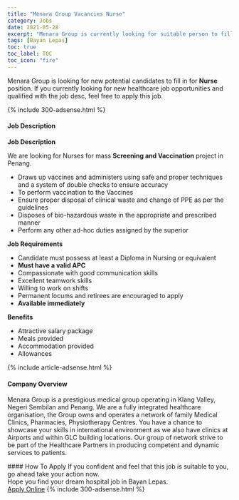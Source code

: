 ```yaml
---
title: "Menara Group Vacancies Nurse" 
category: Jobs 
date: 2021-05-28 
excerpt: "Menara Group is currently looking for suitable person to fill in the Nurse which positioned at Bayan Lepas" 
tags: [Bayan Lepas] 
toc: true 
toc_label: TOC 
toc_icon: "fire" 
--- 
```


<p>Menara Group is looking for new potential candidates to fill in for <b>Nurse</b> position. If you currently looking for new healthcare job opportunities and qualified with the job desc, feel free to apply this job.
</p>{% include 300-adsense.html %} 
<div><div><h4>Job Description</h4></div><div><div><span><div><strong>Job Description</strong><p><span>We are looking for Nurses for mass&#160;</span><strong>Screening and Vaccination</strong><span>&#160;project in Penang.</span></p><ul><li>Draws up vaccines and administers using safe and proper techniques and a system of double checks to ensure accuracy</li><li>To perform vaccination to the Vaccines</li><li>Ensure proper disposal of clinical waste and change of PPE as per the guidelines&#160;</li><li>Disposes of bio-hazardous waste in the appropriate and prescribed manner</li><li>Perform any other ad-hoc duties assigned by the superior</li></ul><p><strong>Job Requirements</strong></p><ul><li><span>Candidate must possess at least a Diploma in Nursing or equivalent</span></li><li><strong>Must have a valid APC</strong></li><li><span>Compassionate with good communication skills</span></li><li><span>Excellent teamwork skills</span></li><li><span>Willing to work on shifts</span></li><li><span>Permanent locums and retirees are encouraged to apply</span></li><li><strong>Available immediately</strong></li></ul><p><strong>Benefits</strong></p><ul><li><span>Attractive salary package</span></li><li><span>Meals provided</span></li><li><span>Accommodation provided</span></li><li><span>Allowances</span></li></ul></div></span></div></div></div> 
{% include article-adsense.html %} 
<div><div><h4>Company Overview</h4></div><div><div><span><div><p>Menara Group is a prestigious medical group operating in Klang Valley, Negeri Sembilan and Penang. We are a fully integrated healthcare organisation, the Group owns and operates a network of family Medical Clinics, Pharmacies, Physiotherapy Centres. You have a chance to showcase your skills in international environment as we also have clinics at Airports and within GLC building locations. Our group of network strive to be part of the Healthcare Partners in producing competent and dynamic services to patients.&#160;&#160;</p></div></span></div></div></div> 
#### How To Apply 
If you confident and feel that this job is suitable to you, go ahead take your action now. <br/> 
Hope you find your dream hospital job in Bayan Lepas. <br/> 
<a href="https://www.jobstreet.com.my/en/job/nurse-4577606?jobId=jobstreet-my-job-4577606" class="btn btn--warning" target="_blank" rel="nofollow noopenner">Apply Online</a> 
{% include 300-adsense.html %} 